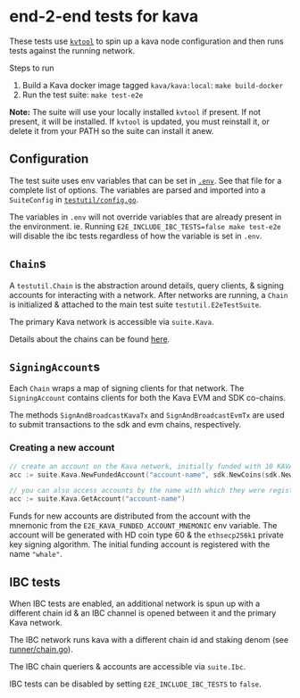 # end-2-end tests for kava

These tests use [`kvtool`](https://github.com/kava-labs/kvtool) to spin up a kava node configuration
and then runs tests against the running network.

Steps to run
1. Build a Kava docker image tagged `kava/kava:local`: `make build-docker`
2. Run the test suite: `make test-e2e`

**Note:** The suite will use your locally installed `kvtool` if present. If not present, it will be
installed. If `kvtool` is updated, you must reinstall it, or delete it from your PATH so the suite
can install it anew.

## Configuration

The test suite uses env variables that can be set in [`.env`](.env). See that file for a complete list
of options. The variables are parsed and imported into a `SuiteConfig` in [`testutil/config.go`](testutil/config.go).

The variables in `.env` will not override variables that are already present in the environment.
ie. Running `E2E_INCLUDE_IBC_TESTS=false make test-e2e` will disable the ibc tests regardless of how
the variable is set in `.env`.

## `Chain`s

A `testutil.Chain` is the abstraction around details, query clients, & signing accounts for interacting with a
network. After networks are running, a `Chain` is initialized & attached to the main test suite `testutil.E2eTestSuite`.

The primary Kava network is accessible via `suite.Kava`.

Details about the chains can be found [here](runner/chain.go#L62-84).

## `SigningAccount`s

Each `Chain` wraps a map of signing clients for that network. The `SigningAccount` contains clients
for both the Kava EVM and SDK co-chains.

The methods `SignAndBroadcastKavaTx` and `SignAndBroadcastEvmTx` are used to submit transactions to
the sdk and evm chains, respectively.

### Creating a new account
```go
// create an account on the Kava network, initially funded with 10 KAVA
acc := suite.Kava.NewFundedAccount("account-name", sdk.NewCoins(sdk.NewCoin("ukava", 10e6)))

// you can also access accounts by the name with which they were registered to the suite
acc := suite.Kava.GetAccount("account-name")
```

Funds for new accounts are distributed from the account with the mnemonic from the `E2E_KAVA_FUNDED_ACCOUNT_MNEMONIC`
env variable. The account will be generated with HD coin type 60 & the `ethsecp256k1` private key signing algorithm.
The initial funding account is registered with the name `"whale"`.

## IBC tests

When IBC tests are enabled, an additional network is spun up with a different chain id & an IBC channel is
opened between it and the primary Kava network.

The IBC network runs kava with a different chain id and staking denom (see [runner/chain.go](runner/chain.go)).

The IBC chain queriers & accounts are accessible via `suite.Ibc`.

IBC tests can be disabled by setting `E2E_INCLUDE_IBC_TESTS` to `false`.
